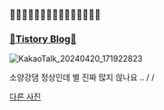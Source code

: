 ### 🍇🍇🍇🍇🍇🍇🍇🍇🍇🍇🍒🍒🍒🍒🍒  
### [🍒Tistory Blog🍒](https://dinae.tistory.com/)


![KakaoTalk_20240420_171922823](https://github.com/castberry10/castberry10/assets/25453543/c024f1b4-03b0-4906-a5cb-413ca8875826)

<!--
![KakaoTalk_20240413_133338645](https://github.com/castberry10/castberry10/assets/25453543/2eb6daf7-2d60-49ee-aaf3-9459dad09639)
-->
<!--
<img src="https://github.com/castberry10/castberry10/assets/25453543/66d4f019-0dd5-4d85-868a-4ebe09e5149e" width="800"/>
-->

  
소양강댐 정상인데 별 진짜 많지 않나요 .. / /  

[다른 사진](./otherimage.md)


<!--

**castberry10/castberry10** is a ✨ _special_ ✨ repository because its `README.md` (this file) appears on your GitHub profile.

Here are some ideas to get you started:

- 🔭 I’m currently working on ...
- 🌱 I’m currently learning ...
- 👯 I’m looking to collaborate on ...
- 🤔 I’m looking for help with ...
- 💬 Ask me about ...
- 📫 How to reach me: ...
- 😄 Pronouns: ...
- ⚡ Fun fact: ...
-->
